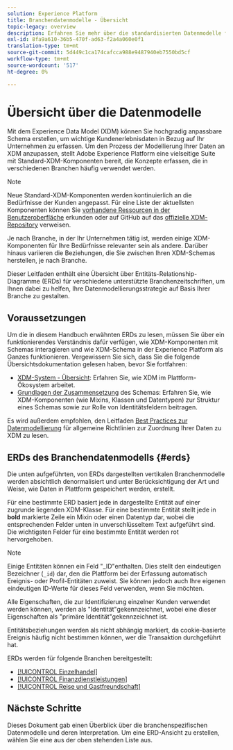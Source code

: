 ```yaml
---
solution: Experience Platform
title: Branchendatenmodelle - Übersicht
topic-legacy: overview
description: Erfahren Sie mehr über die standardisierten Datenmodelle für verschiedene Branchen, die mit XDM-Komponenten (Standard Experience Data Model) konstruiert werden können.
exl-id: 8fa9a610-36b5-470f-ad63-f2a4a060e0f1
translation-type: tm+mt
source-git-commit: 5d449c1ca174cafcca988e9487940eb7550bd5cf
workflow-type: tm+mt
source-wordcount: '517'
ht-degree: 0%

---
```


# Übersicht über die Datenmodelle

Mit dem Experience Data Model (XDM) können Sie hochgradig anpassbare Schema erstellen, um wichtige Kundenerlebnisdaten in Bezug auf Ihr Unternehmen zu erfassen. Um den Prozess der Modellierung Ihrer Daten an XDM anzupassen, stellt Adobe Experience Platform eine vielseitige Suite mit Standard-XDM-Komponenten bereit, die Konzepte erfassen, die in verschiedenen Branchen häufig verwendet werden.

>[!NOTE]
>
>Neue Standard-XDM-Komponenten werden kontinuierlich an die Bedürfnisse der Kunden angepasst. Für eine Liste der aktuellsten Komponenten können Sie [vorhandene Ressourcen in der Benutzeroberfläche](../../ui/explore.md) erkunden oder auf GitHub auf das [offizielle XDM-Repository](https://github.com/adobe/xdm/tree/master/components) verweisen.

Je nach Branche, in der Ihr Unternehmen tätig ist, werden einige XDM-Komponenten für Ihre Bedürfnisse relevanter sein als andere. Darüber hinaus variieren die Beziehungen, die Sie zwischen Ihren XDM-Schemas herstellen, je nach Branche.

Dieser Leitfaden enthält eine Übersicht über Entitäts-Relationship-Diagramme (ERDs) für verschiedene unterstützte Branchenzeitschriften, um Ihnen dabei zu helfen, Ihre Datenmodellierungsstrategie auf Basis Ihrer Branche zu gestalten.

## Voraussetzungen

Um die in diesem Handbuch erwähnten ERDs zu lesen, müssen Sie über ein funktionierendes Verständnis dafür verfügen, wie XDM-Komponenten mit Schemas interagieren und wie XDM-Schema in der Experience Platform als Ganzes funktionieren. Vergewissern Sie sich, dass Sie die folgende Übersichtsdokumentation gelesen haben, bevor Sie fortfahren:

* [XDM-System - Übersicht](../../home.md): Erfahren Sie, wie XDM im Plattform-Ökosystem arbeitet.
* [Grundlagen der Zusammensetzung](../../schema/composition.md) des Schemas: Erfahren Sie, wie XDM-Komponenten (wie Mixins, Klassen und Datentypen) zur Struktur eines Schemas sowie zur Rolle von Identitätsfeldern beitragen.

Es wird außerdem empfohlen, den Leitfaden [Best Practices zur Datenmodellierung](../../schema/best-practices.md) für allgemeine Richtlinien zur Zuordnung Ihrer Daten zu XDM zu lesen.

## ERDs des Branchendatenmodells {#erds}

Die unten aufgeführten, von ERDs dargestellten vertikalen Branchenmodelle werden absichtlich denormalisiert und unter Berücksichtigung der Art und Weise, wie Daten in Plattform gespeichert werden, erstellt.

Für eine bestimmte ERD basiert jede in dargestellte Entität auf einer zugrunde liegenden XDM-Klasse. Für eine bestimmte Entität stellt jede in **bold** markierte Zeile ein Mixin oder einen Datentyp dar, wobei die entsprechenden Felder unten in unverschlüsseltem Text aufgeführt sind. Die wichtigsten Felder für eine bestimmte Entität werden rot hervorgehoben.

>[!NOTE]
>
>Einige Entitäten können ein Feld &quot;_ID&quot;enthalten. Dies stellt den eindeutigen Bezeichner (`_id`) dar, den die Plattform bei der Erfassung automatisch Ereignis- oder Profil-Entitäten zuweist. Sie können jedoch auch Ihre eigenen eindeutigen ID-Werte für dieses Feld verwenden, wenn Sie möchten.

Alle Eigenschaften, die zur Identifizierung einzelner Kunden verwendet werden können, werden als &quot;Identität&quot;gekennzeichnet, wobei eine dieser Eigenschaften als &quot;primäre Identität&quot;gekennzeichnet ist.

Entitätsbeziehungen werden als nicht abhängig markiert, da cookie-basierte Ereignis häufig nicht bestimmen können, wer die Transaktion durchgeführt hat.

ERDs werden für folgende Branchen bereitgestellt:

* [[!UICONTROL Einzelhandel]](./retail.md)
* [[!UICONTROL Finanzdienstleistungen]](./financial.md)
* [[!UICONTROL Reise und Gastfreundschaft]](./travel-hospitality.md)

## Nächste Schritte

Dieses Dokument gab einen Überblick über die branchenspezifischen Datenmodelle und deren Interpretation. Um eine ERD-Ansicht zu erstellen, wählen Sie eine aus der oben stehenden Liste aus.
